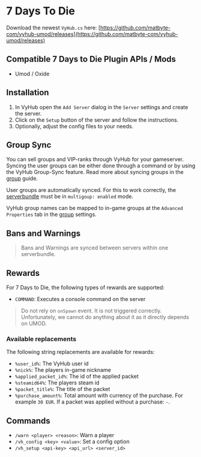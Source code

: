 # 7 Days To Die

Download the newest `VyHub.cs` here:
[https://github.com/matbyte-com/vyhub-umod/releases](https://github.com/matbyte-com/vyhub-umod/releases)

## Compatible 7 Days to Die Plugin APIs / Mods

- Umod / Oxide

## Installation

1. In VyHub open the `Add Server` dialog in the `Server` settings and create the server.
2. Click on the `Setup` button of the server and follow the instructions.
3. Optionally, adjust the config files to your needs.

## Group Sync

You can sell groups and VIP-ranks through VyHub for your gameserver. Syncing the user groups can be either done through
a command or by using the VyHub Group-Sync feature. Read more about syncing groups in the [group](../guide/group/group_sync.md) guide.

User groups are automatically synced. For this to work correctly, the [serverbundle](../guide/server.md) must be in
`multigoup: enabled` mode.

VyHub group names can be mapped to in-game groups at the `Advanced Properties` tab in the [group](../guide/group/group.md)
settings.

## Bans and Warnings

> Bans and Warnings are synced between servers within one serverbundle.

## Rewards

For 7 Days to Die, the following types of rewards are supported:

- `COMMAND`: Executes a console command on the server

> Do not rely on `onSpawn` event. It is not triggered correctly. Unfortunately, we cannot do anything about it as it
> directly depends on UMOD.

### Available replacements

The following string replacements are available for rewards:

- `%user_id%`: The VyHub user id
- `%nick%`: The players in-game nickname
- `%applied_packet_id%`: The id of the applied packet
- `%steamid64%`: The players steam id
- `%packet_title%`: The title of the packet
- `%purchase_amount%`: Total amount with currency of the purchase. For example `30 EUR`. If a packet was applied without
  a purchase: `-`.

## Commands

- `/warn <player> <reason>`: Warn a player
- `/vh_config <key> <value>`: Set a config option
- `/vh_setup <api-key> <api_url> <server_id>`
